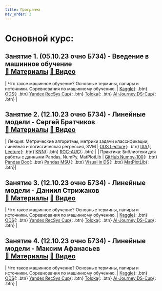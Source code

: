 ```yaml
---
title: Программа
nav_order: 3
---
```


# Основной курс:

## Занятие 1. (05.10.23 очно Б734) - Введение в машинное обучение <br> [📄 Материалы](https://drive.google.com/file/d/1EU8iwuszMzNj1reQebu180KHREANMifD/view?usp=sharing) [📼 Видео](https://youtu.be/O5Bopjal_Bc?si=gXSx1lFyBTMr3hoH)

| Что такое машинное обучение? Основные термины, папиры и источники. Соревнования по машинному обучению. | [Kaggle](https://www.kaggle.com/){: .btn} [ODS](https://ods.ai/){: .btn} [Yandex RecSys Cup](https://yandex.ru/cup/ml/?utm_source=yandex&utm_medium=post&utm_campaign=ya_cup){: .btn} [Toloka](https://toloka.ai/challenges/wsdm2023/){: .btn} [AI-Journey DS-Cup](https://dsworks.ru/){: .btn} |

## Занятие 2. (12.10.23 очно Б734) - Линейные модели - Сергей Братчиков <br> [📄 Материалы](https://drive.google.com/file/d/1EU8iwuszMzNj1reQebu180KHREANMifD/view?usp=sharing) [📼 Видео](https://youtu.be/O5Bopjal_Bc?si=gXSx1lFyBTMr3hoH)

| Лекция: Метрические алгоритмы, метрики задачи классификации, линейная и логистическая регрессия, SVM    | [ODS Lecture](https://habr.com/ru/company/ods/blog/323890/){: .btn} [ШАД Lecture](https://ml-handbook.ru/chapters/linear_models/intro){: .btn} [KNN](https://ml-handbook.ru/chapters/metric_based/intro){: .btn} [ROC-AUC](https://alexanderdyakonov.wordpress.com/2017/07/28/auc-roc-%D0%BF%D0%BB%D0%BE%D1%89%D0%B0%D0%B4%D1%8C-%D0%BF%D0%BE%D0%B4-%D0%BA%D1%80%D0%B8%D0%B2%D0%BE%D0%B9-%D0%BE%D1%88%D0%B8%D0%B1%D0%BE%D0%BA/){: .btn} |
| Практика: Библиотеки для работы с данными Pandas, NumPy, MatPlotLib | [GitHub Numpy-100](https://github.com/rougier/numpy-100){: .btn} [Pandas Doc](https://github.com/pandas-dev/pandas/blob/main/doc/cheatsheet/Pandas_Cheat_Sheet.pdf){: .btn} [Pandas MSU](https://alexanderdyakonov.wordpress.com/2015/11/06/%D0%B7%D0%BD%D0%B0%D0%BA%D0%BE%D0%BC%D1%81%D1%82%D0%B2%D0%BE-%D1%81-pandas-%D1%81%D0%BB%D0%B0%D0%B9%D0%B4%D1%8B/){: .btn} [Visual in DS](https://habr.com/ru/company/ods/blog/323210/){: .btn} [MatPlotLib](https://gihttps://matplotlib.org/stable/index.html){: .btn}|

## Занятие 3. (12.10.23 очно Б734) - Линейные модели - Даниил Стрижаков <br> [📄 Материалы](https://drive.google.com/file/d/1EU8iwuszMzNj1reQebu180KHREANMifD/view?usp=sharing) [📼 Видео](https://youtu.be/O5Bopjal_Bc?si=gXSx1lFyBTMr3hoH)

| Что такое машинное обучение? Основные термины, папиры и источники. Соревнования по машинному обучению. | [Kaggle](https://www.kaggle.com/){: .btn} [ODS](https://ods.ai/){: .btn} [Yandex RecSys Cup](https://yandex.ru/cup/ml/?utm_source=yandex&utm_medium=post&utm_campaign=ya_cup){: .btn} [Toloka](https://toloka.ai/challenges/wsdm2023/){: .btn} [AI-Journey DS-Cup](https://dsworks.ru/){: .btn} |

## Занятие 4. (12.10.23 очно Б734) - Линейные модели - Максим Афанасьев <br> [📄 Материалы](https://drive.google.com/file/d/1EU8iwuszMzNj1reQebu180KHREANMifD/view?usp=sharing) [📼 Видео](https://youtu.be/O5Bopjal_Bc?si=gXSx1lFyBTMr3hoH)

| Что такое машинное обучение? Основные термины, папиры и источники. Соревнования по машинному обучению. | [Kaggle](https://www.kaggle.com/){: .btn} [ODS](https://ods.ai/){: .btn} [Yandex RecSys Cup](https://yandex.ru/cup/ml/?utm_source=yandex&utm_medium=post&utm_campaign=ya_cup){: .btn} [Toloka](https://toloka.ai/challenges/wsdm2023/){: .btn} [AI-Journey DS-Cup](https://dsworks.ru/){: .btn} |


